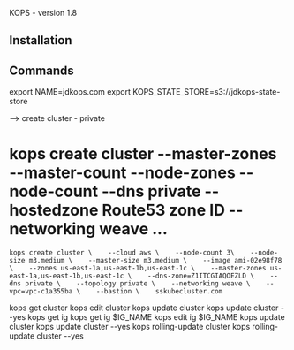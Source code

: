 
KOPS - version 1.8


Installation
-----------


Commands
--------

export NAME=jdkops.com
export KOPS_STATE_STORE=s3://jdkops-state-store

--> create cluster - private

#	kops create cluster --master-zones --master-count --node-zones --node-count --dns private --hostedzone Route53 zone ID --networking weave ...
	kops create cluster \    --cloud aws \    --node-count 3\    --node-size m3.medium \    --master-size m3.medium \    --image ami-02e98f78 \    --zones us-east-1a,us-east-1b,us-east-1c \    --master-zones us-east-1a,us-east-1b,us-east-1c \    --dns-zone=Z1ITCGIAQOEZLD \    --dns private \    --topology private \    --networking weave \    --vpc=vpc-c1a355ba \    --bastion \    sskubecluster.com

  kops get cluster
  kops edit cluster
  kops update cluster
  kops update cluster --yes
  kops get ig
  kops get ig $IG_NAME
  kops edit ig $IG_NAME
  kops update cluster
  kops update cluster --yes
  kops rolling-update cluster
  kops rolling-update cluster --yes









